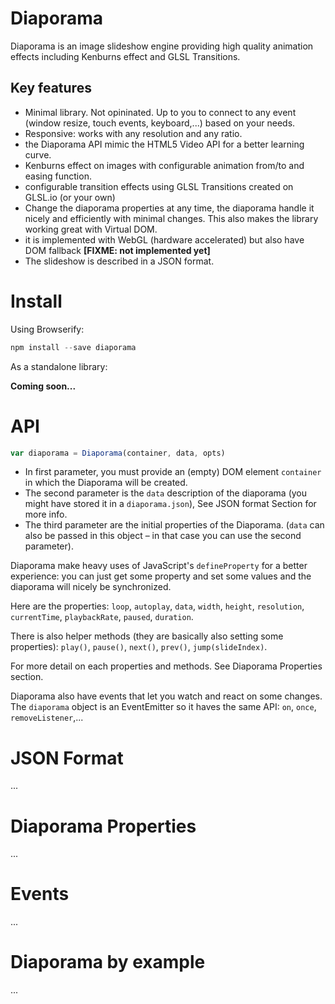 
Diaporama
=========

Diaporama is an image slideshow engine providing high quality animation effects including Kenburns effect and GLSL Transitions.


Key features
------------

- Minimal library. Not opininated. Up to you to connect to any event (window resize, touch events, keyboard,...) based on your needs.
- Responsive: works with any resolution and any ratio.
- the Diaporama API mimic the HTML5 Video API for a better learning curve.
- Kenburns effect on images with configurable animation from/to and easing function.
- configurable transition effects using GLSL Transitions created on GLSL.io (or your own)
- Change the diaporama properties at any time, the diaporama handle it nicely and efficiently with minimal changes. This also makes the library working great with Virtual DOM.
- it is implemented with WebGL (hardware accelerated) but also have DOM fallback **[FIXME: not implemented yet]**
- The slideshow is described in a JSON format.

Install
=======

Using Browserify:
```javascript
npm install --save diaporama
```

As a standalone library:

**Coming soon...**


API
===

```javascript
var diaporama = Diaporama(container, data, opts)
```

- In first parameter, you must provide an (empty) DOM element `container` in which the Diaporama will be created.
- The second parameter is the `data` description of the diaporama (you might have stored it in a `diaporama.json`), See JSON format Section for more info.
- The third parameter are the initial properties of the Diaporama. (`data` can also be passed in this object – in that case you can use the second parameter).

Diaporama make heavy uses of JavaScript's `defineProperty` for a better experience:
you can just get some property and set some values and the diaporama will nicely be synchronized.

Here are the properties: `loop`, `autoplay`, `data`, `width`, `height`, `resolution`, `currentTime`, `playbackRate`, `paused`, `duration`.

There is also helper methods (they are basically also setting some properties): `play()`, `pause()`, `next()`, `prev()`, `jump(slideIndex)`.

For more detail on each properties and methods. See Diaporama Properties section.

Diaporama also have events that let you watch and react on some changes. The `diaporama` object is an EventEmitter so it haves the same API: `on`, `once`, `removeListener`,...


JSON Format
===========
...

Diaporama Properties
====================
...

Events
======
...


Diaporama by example
====================
...
